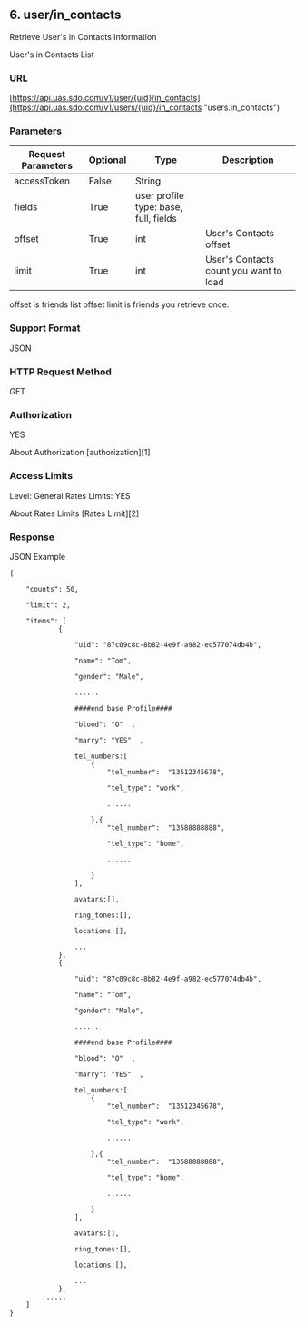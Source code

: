 ## 6. user/in_contacts

Retrieve User's in Contacts Information

User's in Contacts List

### URL

[https://api.uas.sdo.com/v1/user/{uid}/in_contacts](https://api.uas.sdo.com/v1/users/{uid}/in_contacts  "users.in_contacts")


### Parameters
Request Parameters  |  Optional  |  Type  |  Description  
-------------|-----------|---------|--------
accessToken			|  False	 |  String|  
fields              |  True      |  user profile type: base, full, fields  
offset				|  True      |  int   |  User's Contacts offset  
limit 				|  True      |  int   |  User's Contacts count you want to load  

offset is friends list offset
limit is friends you retrieve once.

### Support Format

JSON

### HTTP Request Method

GET

### Authorization

YES


About Authorization [authorization][1]

### Access Limits

Level: General
Rates Limits: YES


About Rates Limits [Rates Limit][2]

### Response

JSON Example


    {

		"counts": 50,  
		
		"limit": 2,  
		
        "items": [
        	    {

                    "uid": "87c09c8c-8b82-4e9f-a982-ec577074db4b",

                    "name": "Tom",

                    "gender": "Male",

                    ......

                    ####end base Profile####

                    "blood": "O"  ,

                    "marry": "YES"  ,

                    tel_numbers:[
                        {
                            "tel_number":  "13512345678",

                            "tel_type": "work",

                            ......

                        },{
                            "tel_number":  "13588888888",

                            "tel_type": "home",

                            ......

                        }
                    ],

                    avatars:[],

                    ring_tones:[],

                    locations:[],

                    ...
                },
                {

                    "uid": "87c09c8c-8b82-4e9f-a982-ec577074db4b",

                    "name": "Tom",

                    "gender": "Male",

                    ......

                    ####end base Profile####

                    "blood": "O"  ,

                    "marry": "YES"  ,

                    tel_numbers:[
                        {
                            "tel_number":  "13512345678",

                            "tel_type": "work",

                            ......

                        },{
                            "tel_number":  "13588888888",

                            "tel_type": "home",

                            ......

                        }
                    ],

                    avatars:[],

                    ring_tones:[],

                    locations:[],

                    ...
                },
        	......
        ]
    }

